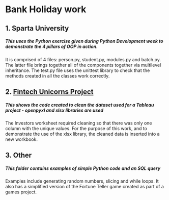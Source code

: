 # Bank Holiday work

## 1. Sparta University
##### This uses the Python exercise given during Python Development week to demonstrate the 4 pillars of OOP in action. 
It is comprised of 4 files: person.py, student.py, modules.py and batch.py. The latter file brings together all of the components together via multilevel inheritance. The test.py file uses the unittest library to check that the methods created in all the classes work correctly.

## 2. [Fintech Unicorns Project](https://github.com/cjdeguzman95/Python-Glossary/tree/master/Data%20cleaning)
##### This shows the code created to clean the dataset used for a Tableau project - openpyxl and xlsx libraries are used
The Investors worksheet required cleaning so that there was only one column with the unique values. For the purpose of this work, and to demonstrate the use of the xlsx library, the cleaned data is inserted into a new workbook.

## 3. Other
##### This folder contains examples of simple Python code and an SQL query
Examples include generating random numbers, slicing and while loops. It also has a simplified version of the Fortune Teller game created as part of a games project.
